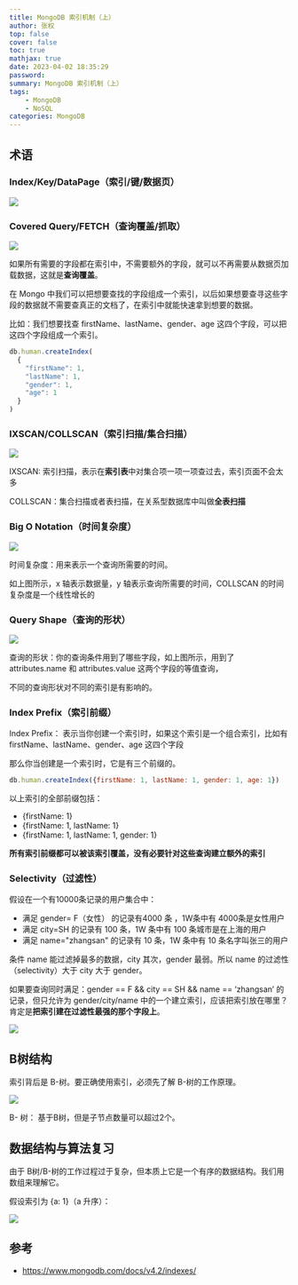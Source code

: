 ```yaml
---
title: MongoDB 索引机制（上）
author: 张权
top: false
cover: false
toc: true
mathjax: true
date: 2023-04-02 18:35:29
password:
summary: MongoDB 索引机制（上）
tags:
	- MongoDB
	- NoSQL
categories: MongoDB
---
```


## 术语

### Index/Key/DataPage（索引/键/数据页）

![](https://cdn.jsdelivr.net/gh/dendi875/images/PicGo/20230402152907.png)

### Covered Query/FETCH（查询覆盖/抓取）

![](https://cdn.jsdelivr.net/gh/dendi875/images/PicGo/20230402153256.png)

如果所有需要的字段都在索引中，不需要额外的字段，就可以不再需要从数据页加载数据，这就是**查询覆盖**。

在 Mongo 中我们可以把想要查找的字段组成一个索引，以后如果想要查寻这些字段的数据就不需要查真正的文档了，在索引中就能快速拿到想要的数据。

比如：我们想要找查 firstName、lastName、gender、age 这四个字段，可以把这四个字段组成一个索引。

```javascript
db.human.createIndex(
  {
    "firstName": 1,
    "lastName": 1,
    "gender": 1,
    "age": 1
  }
)
```

### IXSCAN/COLLSCAN（索引扫描/集合扫描）

![](https://cdn.jsdelivr.net/gh/dendi875/images/PicGo/20230402154033.png)

IXSCAN: 索引扫描，表示在**索引表**中对集合项一项一项查过去，索引页面不会太多

COLLSCAN：集合扫描或者表扫描，在关系型数据库中叫做**全表扫描**

### Big O Notation（时间复杂度）

![](https://cdn.jsdelivr.net/gh/dendi875/images/PicGo/20230402154601.png)

时间复杂度：用来表示一个查询所需要的时间。

如上图所示，x 轴表示数据量，y 轴表示查询所需要的时间，COLLSCAN 的时间复杂度是一个线性增长的

### Query Shape（查询的形状）

![](https://cdn.jsdelivr.net/gh/dendi875/images/PicGo/20230402155158.png)

查询的形状：你的查询条件用到了哪些字段，如上图所示，用到了 attributes.name 和 attributes.value 这两个字段的等值查询，

不同的查询形状对不同的索引是有影响的。

### Index Prefix（索引前缀）

Index Prefix： 表示当你创建一个索引时，如果这个索引是一个组合索引，比如有 firstName、lastName、gender、age 这四个字段

那么你当创建是一个索引时，它是有三个前缀的。

```javascript
db.human.createIndex({firstName: 1, lastName: 1, gender: 1, age: 1})
```

以上索引的全部前缀包括：

* {firstName: 1}
* {firstName: 1, lastName: 1}
* {firstName: 1, lastName: 1, gender: 1}

**所有索引前缀都可以被该索引覆盖，没有必要针对这些查询建立额外的索引**

### Selectivity（过滤性）

假设在一个有10000条记录的用户集合中：

* 满足 gender= F（女性） 的记录有4000 条 ，1W条中有 4000条是女性用户
* 满足 city=SH 的记录有 100 条，1W 条中有 100 条城市是在上海的用户
* 满足 name="zhangsan" 的记录有 10 条，1W 条中有 10 条名字叫张三的用户

条件 name 能过滤掉最多的数据，city 其次，gender 最弱。所以 name 的过滤性（selectivity）大于 city 大于 gender。 

如果要查询同时满足：gender == F && city == SH && name == ‘zhangsan’ 的记录，但只允许为 gender/city/name 中的一个建立索引，应该把索引放在哪里？肯定是**把索引建在过滤性最强的那个字段上**。

![](https://cdn.jsdelivr.net/gh/dendi875/images/PicGo/20230402161713.png)

## B树结构

索引背后是 B-树。要正确使用索引，必须先了解 B-树的工作原理。

![](https://cdn.jsdelivr.net/gh/dendi875/images/PicGo/20230402161809.png)

B- 树： 基于B树，但是子节点数量可以超过2个。

## 数据结构与算法复习

由于 B树/B-树的工作过程过于复杂，但本质上它是一个有序的数据结构。我们用数组来理解它。

假设索引为 {a: 1}（a 升序）：

![](https://cdn.jsdelivr.net/gh/dendi875/images/PicGo/20230402162009.png)

## 参考

* https://www.mongodb.com/docs/v4.2/indexes/